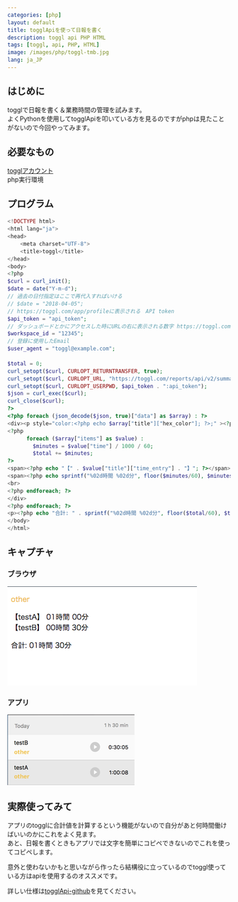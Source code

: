 ```yaml
---
categories: [php]
layout: default
title: togglApiを使って日報を書く
description: toggl api PHP HTML
tags: [toggl, api, PHP, HTML]
image: /images/php/toggl-tmb.jpg
lang: ja_JP
---
```


## はじめに
togglで日報を書く＆業務時間の管理を試みます。  
よくPythonを使用してtogglApiを叩いている方を見るのですがphpは見たことがないので今回やってみます。

## 必要なもの 
[togglアカウント](https://toggl.com)  
php実行環境

## プログラム

``` php
<!DOCTYPE html>
<html lang="ja">
<head>
	<meta charset="UTF-8">
	<title>toggl</title>
</head>
<body>
<?php
$curl = curl_init();
$date = date("Y-m-d");
// 過去の日付指定はここで再代入すればいける
// $date = "2018-04-05";
// https://toggl.com/app/profileに表示される　API token
$api_token = "api_token";
// ダッシュボードとかにアクセスした時にURLの右に表示される数字 https://toggl.com/app/dashboard/me/〇〇〇〇
$workspace_id = "12345";
// 登録に使用したEmail
$user_agent = "toggl@example.com";

$total = 0;
curl_setopt($curl, CURLOPT_RETURNTRANSFER, true);
curl_setopt($curl, CURLOPT_URL, "https://toggl.com/reports/api/v2/summary?since=" . $date . "&until=" . $date . "&workspace_id=" . $workspace_id . "&user_agent=" . $user_agent); 
curl_setopt($curl, CURLOPT_USERPWD, $api_token . ":api_token");
$json = curl_exec($curl);
curl_close($curl);
?>
<?php foreach (json_decode($json, true)["data"] as $array) : ?>
<div><p style="color:<?php echo $array["title"]["hex_color"]; ?>;" ><?php echo $array["title"]["project"]; ?></p>
<?php 
	  foreach ($array["items"] as $value) : 
	    $minutes = $value["time"] / 1000 / 60;
		$total += $minutes;
?>
<span><?php echo "【" . $value["title"]["time_entry"] . "】"; ?></span>
<span><?php echo sprintf("%02d時間 %02d分", floor($minutes/60), $minutes%60); ?></span>
<br>
<?php endforeach; ?>
</div>
<?php endforeach; ?>
<p><?php echo "合計: " . sprintf("%02d時間 %02d分", floor($total/60), $total%60); ?></p>
</body>
</html>
```

## キャプチャ

### ブラウザ

![スクリーンショット 2018-04-05 18.38.14.png](/images/php/toggl-1.png)

### アプリ
<img width="287" alt="スクリーンショット 2018-04-05 18.41.42.png" src="/images/php/toggl-2.png">


## 実際使ってみて
アプリのtogglに合計値を計算するという機能がないので自分があと何時間働けばいいのかにこれをよく見ます。  
あと、日報を書くときもアプリでは文字を簡単にコピペできないのでこれを使ってコピペします。

意外と使わないかもと思いながら作ったら結構役に立っているのでtoggl使っている方はapiを使用するのオススメです。

詳しい仕様は[togglApi-github](https://github.com/toggl/toggl_api_docs)を見てください。
